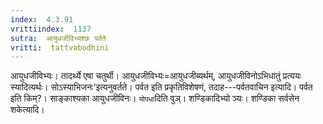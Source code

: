 ```yaml
---
index:  4.3.91
vrittiindex:  1137
sutra:  आयुधजीविभ्यश्छः पर्वते
vritti:  tattvabodhini 
---
```


आयुधजीविभ्यः। तादर्थ्ये एषा चतुर्थी। आयुधजीविभ्यः=आयुधजीब्यर्थम्, आयुधजीविनोऽभिधातुं प्रत्ययः स्यादित्यर्थः। सोऽस्याभिजनः'इत्यनुवर्तते। पर्वत इति प्रकृतिविशेषणं, तदाह---पर्वतवाचिन इत्यादि। पर्वत इति किम्?। साङ्काश्यका आयुधजीविनः। `योपधा`दिति वुञ्। शण्डिकादिभ्यो ञ्यः। शण्डिका सर्वसेन शकेत्यादि।

